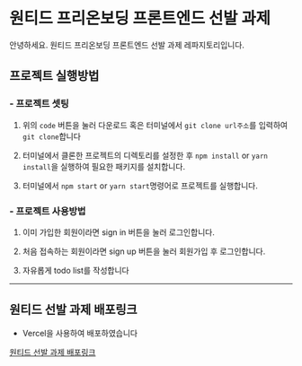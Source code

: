 # 원티드 프리온보딩 프론트엔드 선발 과제

안녕하세요.
원티드 프리온보딩 프론트엔드 선발 과제 레파지토리입니다.

## 프로젝트 실행방법

### -  프로젝트 셋팅

1. 위의 `code` 버튼을 눌러 다운로드 혹은 터미널에서 `git clone url주소`를 입력하여 `git clone`합니다

2. 터미널에서 클론한 프로젝트의 디렉토리를 설정한 후 `npm install` or `yarn install`을 실행하여 필요한 패키지를 설치합니다.

3. 터미널에서 `npm start` or `yarn start`명령어로 프로젝트를 실행합니다.

### -  프로젝트 사용방법

1. 이미 가입한 회원이라면 sign in 버튼을 눌러 로그인합니다.

2. 처음 접속하는 회원이라면 sign up 버튼을 눌러 회원가입 후 로그인합니다.

3. 자유롭게 todo list를 작성합니다

---

## 원티드 선발 과제 배포링크

 - Vercel을 사용하여 배포하였습니다

[ 원티드 선발 과제 배포링크 ](https://wanted-pre-onboarding-frontend-lime.vercel.app/)
